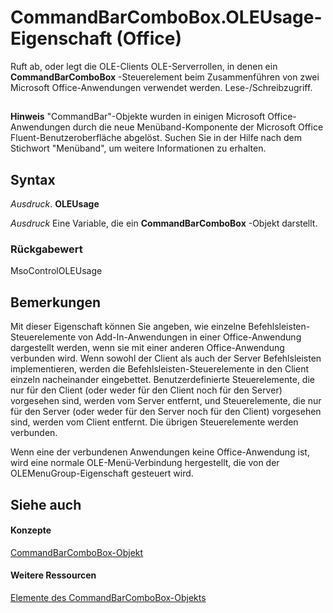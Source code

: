 
# CommandBarComboBox.OLEUsage-Eigenschaft (Office)

Ruft ab, oder legt die OLE-Clients OLE-Serverrollen, in denen ein  **CommandBarComboBox** -Steuerelement beim Zusammenführen von zwei Microsoft Office-Anwendungen verwendet werden. Lese-/Schreibzugriff.


## 


 **Hinweis**  "CommandBar"-Objekte wurden in einigen Microsoft Office-Anwendungen durch die neue Menüband-Komponente der Microsoft Office Fluent-Benutzeroberfläche abgelöst. Suchen Sie in der Hilfe nach dem Stichwort "Menüband", um weitere Informationen zu erhalten.


## Syntax

 _Ausdruck_. **OLEUsage**

 _Ausdruck_ Eine Variable, die ein **CommandBarComboBox** -Objekt darstellt.


### Rückgabewert

MsoControlOLEUsage


## Bemerkungen

Mit dieser Eigenschaft können Sie angeben, wie einzelne Befehlsleisten-Steuerelemente von Add-In-Anwendungen in einer Office-Anwendung dargestellt werden, wenn sie mit einer anderen Office-Anwendung verbunden wird. Wenn sowohl der Client als auch der Server Befehlsleisten implementieren, werden die Befehlsleisten-Steuerelemente in den Client einzeln nacheinander eingebettet. Benutzerdefinierte Steuerelemente, die nur für den Client (oder weder für den Client noch für den Server) vorgesehen sind, werden vom Server entfernt, und Steuerelemente, die nur für den Server (oder weder für den Server noch für den Client) vorgesehen sind, werden vom Client entfernt. Die übrigen Steuerelemente werden verbunden.

Wenn eine der verbundenen Anwendungen keine Office-Anwendung ist, wird eine normale OLE-Menü-Verbindung hergestellt, die von der OLEMenuGroup-Eigenschaft gesteuert wird.


## Siehe auch


#### Konzepte


[CommandBarComboBox-Objekt](fcfe6bde-dea0-f1f1-ad30-d0e28f97dd07.md)
#### Weitere Ressourcen


[Elemente des CommandBarComboBox-Objekts](http://msdn.microsoft.com/library/223c51c0-4564-d14a-a8bf-d315a6a50b32%28Office.15%29.aspx)